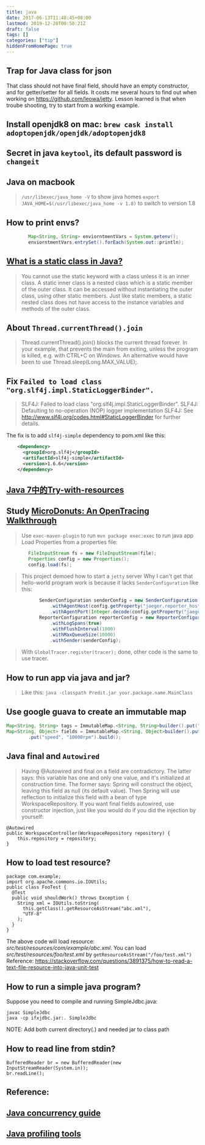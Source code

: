 ```yaml
---
title: java
date: 2017-06-13T11:48:45+08:00
lastmod: 2019-12-20T00:58:21Z
draft: false
tags: []
categories: ["tip"]
hiddenFromHomePage: true
---
```


## Trap for Java class for json

That class should not have final field, should have an empty constructor, and for getter/setter for all fields. It costs me several hours to find out when working on https://github.com/leowa/jetty. Lesson learned is that when troube shooting, try to start from a working example.

## Install openjdk8 on mac: `brew cask install adoptopenjdk/openjdk/adoptopenjdk8`

## Secret in java `keytool`, its default password is `changeit`

## Java on macbook
> `/usr/libexec/java_home -V` to show java homes 
> `export JAVA_HOME=$(/usr/libexec/java_home -v 1.8)` to switch to version 1.8

## How to print envs?

```java
        Map<String, String> enviorntmentVars = System.getenv();
        enviorntmentVars.entrySet().forEach(System.out::println);
```

## [What is a static class in Java?](https://www.tutorialspoint.com/What-is-a-static-class-in-Java)
> You cannot use the static keyword with a class unless it is an inner class. A static inner class is a nested class which is a static member of the outer class. It can be accessed without instantiating the outer class, using other static members. Just like static members, a static nested class does not have access to the instance variables and methods of the outer class.

##  About `Thread.currentThread().join`
> Thread.currentThread().join() blocks the current thread forever. In your example, that prevents the main from exiting, unless the program is killed, e.g. with CTRL+C on Windows.
> An alternative would have been to use Thread.sleep(Long.MAX_VALUE);.

## Fix `Failed to load class "org.slf4j.impl.StaticLoggerBinder".`
> SLF4J: Failed to load class "org.slf4j.impl.StaticLoggerBinder".
> SLF4J: Defaulting to no-operation (NOP) logger implementation
> SLF4J: See http://www.slf4j.org/codes.html#StaticLoggerBinder for further details.

The fix is to add `slf4j-simple` dependency to pom.xml like this:

```xml
    <dependency>
      <groupId>org.slf4j</groupId>
      <artifactId>slf4j-simple</artifactId>
      <version>1.6.6</version>
    </dependency>
```

## [Java 7中的Try-with-resources](http://ifeve.com/java-7%E4%B8%AD%E7%9A%84try-with-resources/)

## Study [MicroDonuts: An OpenTracing Walkthrough](https://github.com/opentracing-contrib/java-opentracing-walkthrough)
> Use `exec-maven-plugin` to run `mvn package exec:exec` to run java app
> Load Properties from a properties file:
```java
        FileInputStream fs = new FileInputStream(file);
        Properties config = new Properties();
        config.load(fs);
```
> This project demoed how to start a `jetty` server
> Why I can't get that hello-world program work is because it lacks `SenderConfiguration` like this:
```java
            SenderConfiguration senderConfig = new SenderConfiguration()
                .withAgentHost(config.getProperty("jaeger.reporter_host"))
                .withAgentPort(Integer.decode(config.getProperty("jaeger.reporter_port")));
            ReporterConfiguration reporterConfig = new ReporterConfiguration()
                .withLogSpans(true)
                .withFlushInterval(1000)
                .withMaxQueueSize(10000)
                .withSender(senderConfig);
```
> With `GlobalTracer.register(tracer);` done, other code is the same to use tracer.

## How to run app via java and jar?
> Like this: `java -classpath Predit.jar your.package.name.MainClass`

## Use google guava to create an immutable map

```java
Map<String, String> tags = ImmutableMap.<String, String>builder().put("deviceId", "dev101").build();
Map<String, Object> fields = ImmutableMap.<String, Object>builder().put("temperature", 10)
        .put("speed", "10000rpm").build();
```

## Java final and `Autowired`
> Having @Autowired and final on a field are contradictory.
> The latter says: this variable has one and only one value, and it's initialized at construction time.
> The former says: Spring will construct the object, leaving this field as null (its default value). Then Spring will use reflection to initialize this field with a bean of type WorkspaceRepository.
> If you want final fields autowired, use constructor injection, just like you would do if you did the injection by yourself:

```
@Autowired
public WorkspaceController(WorkspaceRepository repository) {
    this.repository = repository;
}
```

## How to load test resource?
```
package com.example;
import org.apache.commons.io.IOUtils;
public class FooTest {
  @Test 
  public void shouldWork() throws Exception {
    String xml = IOUtils.toString(
      this.getClass().getResourceAsStream("abc.xml"),
      "UTF-8"
    );
  }
}
```
The above code will load resource: *src/test/resources/com/example/abc.xml*.  You can load *src/test/resources/foo/test.xml* by `getResourceAsStream("/foo/test.xml")`
Reference: https://stackoverflow.com/questions/3891375/how-to-read-a-text-file-resource-into-java-unit-test
## How to run a simple java program?
Suppose you need to compile and running SimpleJdbc.java:
```
javac SimpleJdbc
java -cp ifxjdbc.jar:. SimpleJdbc
```
NOTE: Add both current directory(_._) and needed jar to class path
## How to read line from stdin?
```
BufferedReader br = new BufferedReader(new InputStreamReader(System.in));
br.readLine();
```

## Reference: 
## [Java concurrency guide](http://winterbe.com/posts/2015/04/07/java8-concurrency-tutorial-thread-executor-examples/)
## [Java profiling tools](http://www.infoq.com/articles/java-profiling-with-open-source)
